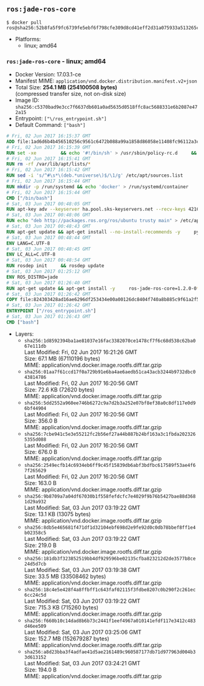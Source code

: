 ## `ros:jade-ros-core`

```console
$ docker pull ros@sha256:52b8fa5f9fc6739fe5ebf6f798cfe309d8cd41eff2d31a075933a513265cb050
```

-	Platforms:
	-	linux; amd64

### `ros:jade-ros-core` - linux; amd64

-	Docker Version: 17.03.1-ce
-	Manifest MIME: `application/vnd.docker.distribution.manifest.v2+json`
-	Total Size: **254.1 MB (254100508 bytes)**  
	(compressed transfer size, not on-disk size)
-	Image ID: `sha256:c5370bad9e3cc7f6637db601a0ad5635d0518ffc8ac5688331e6b2087e472a15`
-	Entrypoint: `["\/ros_entrypoint.sh"]`
-	Default Command: `["bash"]`

```dockerfile
# Fri, 02 Jun 2017 16:15:37 GMT
ADD file:1ad6d6b4b456510256c9561c6472b088a99a1858d86058e11408fc96112a3cee in / 
# Fri, 02 Jun 2017 16:15:39 GMT
RUN set -xe 		&& echo '#!/bin/sh' > /usr/sbin/policy-rc.d 	&& echo 'exit 101' >> /usr/sbin/policy-rc.d 	&& chmod +x /usr/sbin/policy-rc.d 		&& dpkg-divert --local --rename --add /sbin/initctl 	&& cp -a /usr/sbin/policy-rc.d /sbin/initctl 	&& sed -i 's/^exit.*/exit 0/' /sbin/initctl 		&& echo 'force-unsafe-io' > /etc/dpkg/dpkg.cfg.d/docker-apt-speedup 		&& echo 'DPkg::Post-Invoke { "rm -f /var/cache/apt/archives/*.deb /var/cache/apt/archives/partial/*.deb /var/cache/apt/*.bin || true"; };' > /etc/apt/apt.conf.d/docker-clean 	&& echo 'APT::Update::Post-Invoke { "rm -f /var/cache/apt/archives/*.deb /var/cache/apt/archives/partial/*.deb /var/cache/apt/*.bin || true"; };' >> /etc/apt/apt.conf.d/docker-clean 	&& echo 'Dir::Cache::pkgcache ""; Dir::Cache::srcpkgcache "";' >> /etc/apt/apt.conf.d/docker-clean 		&& echo 'Acquire::Languages "none";' > /etc/apt/apt.conf.d/docker-no-languages 		&& echo 'Acquire::GzipIndexes "true"; Acquire::CompressionTypes::Order:: "gz";' > /etc/apt/apt.conf.d/docker-gzip-indexes 		&& echo 'Apt::AutoRemove::SuggestsImportant "false";' > /etc/apt/apt.conf.d/docker-autoremove-suggests
# Fri, 02 Jun 2017 16:15:41 GMT
RUN rm -rf /var/lib/apt/lists/*
# Fri, 02 Jun 2017 16:15:42 GMT
RUN sed -i 's/^#\s*\(deb.*universe\)$/\1/g' /etc/apt/sources.list
# Fri, 02 Jun 2017 16:15:44 GMT
RUN mkdir -p /run/systemd && echo 'docker' > /run/systemd/container
# Fri, 02 Jun 2017 16:15:44 GMT
CMD ["/bin/bash"]
# Sat, 03 Jun 2017 00:48:05 GMT
RUN apt-key adv --keyserver ha.pool.sks-keyservers.net --recv-keys 421C365BD9FF1F717815A3895523BAEEB01FA116
# Sat, 03 Jun 2017 00:48:06 GMT
RUN echo "deb http://packages.ros.org/ros/ubuntu trusty main" > /etc/apt/sources.list.d/ros-latest.list
# Sat, 03 Jun 2017 00:48:43 GMT
RUN apt-get update && apt-get install --no-install-recommends -y     python-rosdep     python-rosinstall     python-vcstools     && rm -rf /var/lib/apt/lists/*
# Sat, 03 Jun 2017 00:48:44 GMT
ENV LANG=C.UTF-8
# Sat, 03 Jun 2017 00:48:45 GMT
ENV LC_ALL=C.UTF-8
# Sat, 03 Jun 2017 00:48:54 GMT
RUN rosdep init     && rosdep update
# Sat, 03 Jun 2017 01:25:12 GMT
ENV ROS_DISTRO=jade
# Sat, 03 Jun 2017 01:26:40 GMT
RUN apt-get update && apt-get install -y     ros-jade-ros-core=1.2.0-0*     && rm -rf /var/lib/apt/lists/*
# Sat, 03 Jun 2017 01:26:42 GMT
COPY file:824303428ad16ae6296df253434e00a00126dc8404f740a8b885c9f61a2f5fcb in / 
# Sat, 03 Jun 2017 01:26:42 GMT
ENTRYPOINT ["/ros_entrypoint.sh"]
# Sat, 03 Jun 2017 01:26:43 GMT
CMD ["bash"]
```

-	Layers:
	-	`sha256:1d8592394ba1ae81037e16fac3382070ce1478cf7f6c68d538c62ba067e111db`  
		Last Modified: Fri, 02 Jun 2017 16:21:26 GMT  
		Size: 67.1 MB (67110196 bytes)  
		MIME: application/vnd.docker.image.rootfs.diff.tar.gzip
	-	`sha256:01aa7f61ccd17f0a729b91e6ba4ae6aedb51ca43acb3244b9732dbc043814786`  
		Last Modified: Fri, 02 Jun 2017 16:20:56 GMT  
		Size: 72.6 KB (72620 bytes)  
		MIME: application/vnd.docker.image.rootfs.diff.tar.gzip
	-	`sha256:5dd2552a960ee746b6272c9a7d2b3a252e07bf8ef38a0c8df117e0d96bf44904`  
		Last Modified: Fri, 02 Jun 2017 16:20:56 GMT  
		Size: 356.0 B  
		MIME: application/vnd.docker.image.rootfs.diff.tar.gzip
	-	`sha256:7cbe941c5e3e55212fc2b56ef27a44b887b24bf163a3c1fbda2023265355d088`  
		Last Modified: Fri, 02 Jun 2017 16:20:56 GMT  
		Size: 676.0 B  
		MIME: application/vnd.docker.image.rootfs.diff.tar.gzip
	-	`sha256:2549ecfb14c6934eb6ff9c45f15839db6abf3bdfbc617589f53ae4f67f265629`  
		Last Modified: Fri, 02 Jun 2017 16:20:56 GMT  
		Size: 163.0 B  
		MIME: application/vnd.docker.image.rootfs.diff.tar.gzip
	-	`sha256:9b8709a7a04df67030b1f558fefdcfc7e4029f9b76b5427bae88d3681d29a932`  
		Last Modified: Sat, 03 Jun 2017 03:19:22 GMT  
		Size: 13.1 KB (13075 bytes)  
		MIME: application/vnd.docker.image.rootfs.diff.tar.gzip
	-	`sha256:8db5e465681f471df1d32104ebf698d2e9fe92d0c0db78bbef8ff1e4b02358c5`  
		Last Modified: Sat, 03 Jun 2017 03:19:22 GMT  
		Size: 219.0 B  
		MIME: application/vnd.docker.image.rootfs.diff.tar.gzip
	-	`sha256:181db3f323852519bb4df929596be02135cfba823212d2de3577b8ce24d5d7cb`  
		Last Modified: Sat, 03 Jun 2017 03:19:38 GMT  
		Size: 33.5 MB (33508462 bytes)  
		MIME: application/vnd.docker.image.rootfs.diff.tar.gzip
	-	`sha256:18c4e5e428f4a8ffbff1c643faf02115f3fdbe8207c0b290f2c261ec6cc24c5d`  
		Last Modified: Sat, 03 Jun 2017 03:19:22 GMT  
		Size: 715.3 KB (715260 bytes)  
		MIME: application/vnd.docker.image.rootfs.diff.tar.gzip
	-	`sha256:f660b10c14dad8b6b73c2441f1eef4967a010141efdf117e3412c483d46ee509`  
		Last Modified: Sat, 03 Jun 2017 03:25:06 GMT  
		Size: 152.7 MB (152679287 bytes)  
		MIME: application/vnd.docker.image.rootfs.diff.tar.gzip
	-	`sha256:a8d23bba3f4adfae41d5ae2161489c960587177db71d977963d004b33d613152`  
		Last Modified: Sat, 03 Jun 2017 03:24:21 GMT  
		Size: 194.0 B  
		MIME: application/vnd.docker.image.rootfs.diff.tar.gzip
